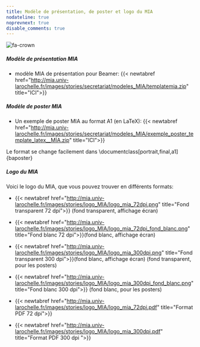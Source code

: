 ```yaml
---
title: Modèle de présentation, de poster et logo du MIA
nodateline: true
noprevnext: true
disable_comments: true
---
```

![fa-crown](/images/logolab.png)

##### ***Modèle de présentation MIA***

- modèle MIA de présentation pour Beamer: {{< newtabref  href="http://mia.univ-larochelle.fr/images/stories/secretariat/modeles_MIA/templatemia.zip" title="ICI">}}

##### ***Modèle de poster MIA***

- Un exemple de poster MIA au format A1 (en LaTeX): {{< newtabref  href="http://mia.univ-larochelle.fr/images/stories/secretariat/modeles_MIA/exemple_poster_template_latex__MIA.zip" title="ICI">}}

 Le format se change facilement dans \documentclass[portrait,final,a1]{baposter}

##### ***Logo du MIA***

 Voici le logo du MIA, que vous pouvez trouver en différents formats:

- {{< newtabref  href="http://mia.univ-larochelle.fr/images/stories/logo_MIA/logo_mia_72dpi.png" title="Fond transparent 72 dpi">}} (fond transparent, affichage écran)

- {{< newtabref  href="http://mia.univ-larochelle.fr/images/stories/logo_MIA/logo_mia_72dpi_fond_blanc.png" title="Fond blanc 72 dpi">}}(fond blanc, affichage écran)

- {{< newtabref  href="http://mia.univ-larochelle.fr/images/stories/logo_MIA/logo_mia_300dpi.png" title="Fond transparent 300 dpi">}}(fond blanc, affichage écran) (fond transparent, pour les posters)

- {{< newtabref  href="http://mia.univ-larochelle.fr/images/stories/logo_MIA/logo_mia_300dpi_fond_blanc.png" title="Fond blanc 300 dpi">}} (fond blanc, pour les posters)

- {{< newtabref  href="http://mia.univ-larochelle.fr/images/stories/logo_MIA/logo_mia_72dpi.pdf" title="Format PDF 72 dpi">}}

- {{< newtabref  href="http://mia.univ-larochelle.fr/images/stories/logo_MIA/logo_mia_300dpi.pdf" title="Format PDF 300 dpi ">}}
